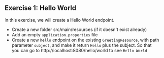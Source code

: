 ## Exercise 1: Hello World

In this exercise, we will create a Hello World endpoint.

* Create a new folder src/main/resources (if it doesn't exist already)
* Add an empty `application.properties` file
* Create a new `hello` endpoint on the existing `GreetingResource`, with path
  parameter `subject`, and make it return `Hello` plus the subject. So that
  you can go to http://localhost:8080/hello/world to see `Hello World`

